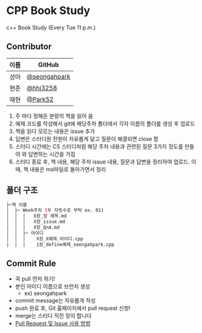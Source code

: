 # CPP Book Study
c++ Book Study (Every Tue 11 p.m.)

## Contributor
|이름|GitHub|
|---|---|
|성아|[@seongahpark](https://github.com/seongahpark)|
|현준|[@hhj3258](https://github.com/hhj3258)|
|재현|[@Park52](https://github.com/Park52)|

1) 주 마다 정해온 분량의 책을 읽어 옴
2) 예제 코드를 작성해서 git에 해당주차 폴더에서 각자 이름의 폴더를 생성 후 업로드 
3) 책을 읽다 모르는 내용은 issue 추가
4) 답변은 스터디원 전원이 자유롭게 달고 질문이 해결되면 close 함
5) 스터디 시간에는 CS 스터디처럼 해당 주차 내용과 관련된 질문 3가지 정도를 만들어 와 답변하는 시간을 가짐
6) 스터디 종료 후, 책 내용, 해당 주차 issue 내용, 질문과 답변을 정리하여 업로드. 이 때, 책 내용은 md파일로 돌아가면서 정리

## 폴더 구조
```sh
├─책 이름
│  ├─ Week주차 (두 자릿수로 부탁 ex. 01)
│  │  │   X장_장 제목.md
│  │  │   X장_issue.md
│  │  │   X장_QnA.md
│  │  ├─ 아이디
│  │  │    X장_X예제_아이디.cpp
│  │  │    1장_define예제_seongahpark.cpp
```

## Commit Rule
+ 꼭 pull 먼저 하기!
+ 본인 아이디 이름으로 브런치 생성
  - ex) seongahpark
+ commit message는 자유롭게 작성
+ push 완료 후, Git 홈페이지에서 pull request 신청!
+ merge는 스터디 직전 장이 합니다
+ [Pull Request 및 Issue 사용 방법](https://north-recorder-449.notion.site/PULL-REQUEST-97951f36e13f489a9c5f9d912e81d135)
